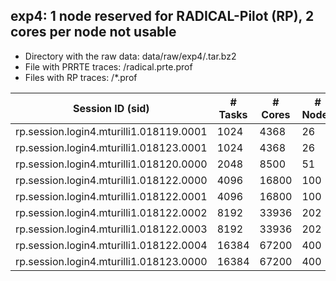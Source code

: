 

## exp4: 1 node reserved for RADICAL-Pilot (RP), 2 cores per node not usable

* Directory with the raw data: data/raw/exp4/<sid>.tar.bz2
* File with PRRTE traces:  <sid>/radical.prte.prof
* Files with RP traces: <sid>/*.prof

| Session ID (sid)                        | \# Tasks | \# Cores | \# Nodes |
|-----------------------------------------|----------|----------|----------|
| rp.session.login4.mturilli1.018119.0001 | 1024     | 4368     | 26       |
| rp.session.login4.mturilli1.018123.0001 | 1024     | 4368     | 26       |
| rp.session.login4.mturilli1.018120.0000 | 2048     | 8500     | 51       |
| rp.session.login4.mturilli1.018122.0000 | 4096     | 16800    | 100      |
| rp.session.login4.mturilli1.018122.0001 | 4096     | 16800    | 100      |
| rp.session.login4.mturilli1.018122.0002 | 8192     | 33936    | 202      |
| rp.session.login4.mturilli1.018122.0003 | 8192     | 33936    | 202      |
| rp.session.login4.mturilli1.018122.0004 | 16384    | 67200    | 400      |
| rp.session.login4.mturilli1.018123.0000 | 16384    | 67200    | 400      |

